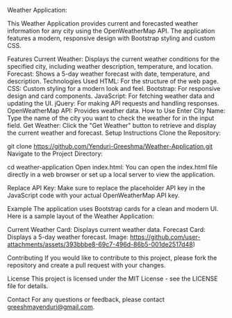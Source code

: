 Weather Application:

This Weather Application provides current and forecasted weather information for any city using the OpenWeatherMap API. The application features a modern, responsive design with Bootstrap styling and custom CSS.

Features
Current Weather: Displays the current weather conditions for the specified city, including weather description, temperature, and location.
Forecast: Shows a 5-day weather forecast with date, temperature, and description.
Technologies Used
HTML: For the structure of the web page.
CSS: Custom styling for a modern look and feel.
Bootstrap: For responsive design and card components.
JavaScript: For fetching weather data and updating the UI.
jQuery: For making API requests and handling responses.
OpenWeatherMap API: Provides weather data.
How to Use
Enter City Name: Type the name of the city you want to check the weather for in the input field.
Get Weather: Click the "Get Weather" button to retrieve and display the current weather and forecast.
Setup Instructions
Clone the Repository:

git clone https://github.com/Yenduri-Greeshma/Weather-Application.git
Navigate to the Project Directory:

cd weather-application
Open index.html: You can open the index.html file directly in a web browser or set up a local server to view the application.

Replace API Key: Make sure to replace the placeholder API key in the JavaScript code with your actual OpenWeatherMap API key.

Example
The application uses Bootstrap cards for a clean and modern UI. Here is a sample layout of the Weather Application:

Current Weather Card: Displays current weather data.
Forecast Card: Displays a 5-day weather forecast.
Image: https://github.com/user-attachments/assets/393bbbe8-69c7-496d-86b5-001de2517d48)


Contributing
If you would like to contribute to this project, please fork the repository and create a pull request with your changes.

License
This project is licensed under the MIT License - see the LICENSE file for details.

Contact
For any questions or feedback, please contact greeshmayenduri@gmail.com.
